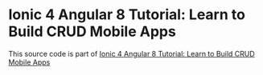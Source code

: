 # Ionic 4 Angular 8 Tutorial: Learn to Build CRUD Mobile Apps

This source code is part of [Ionic 4 Angular 8 Tutorial: Learn to Build CRUD Mobile Apps]()

